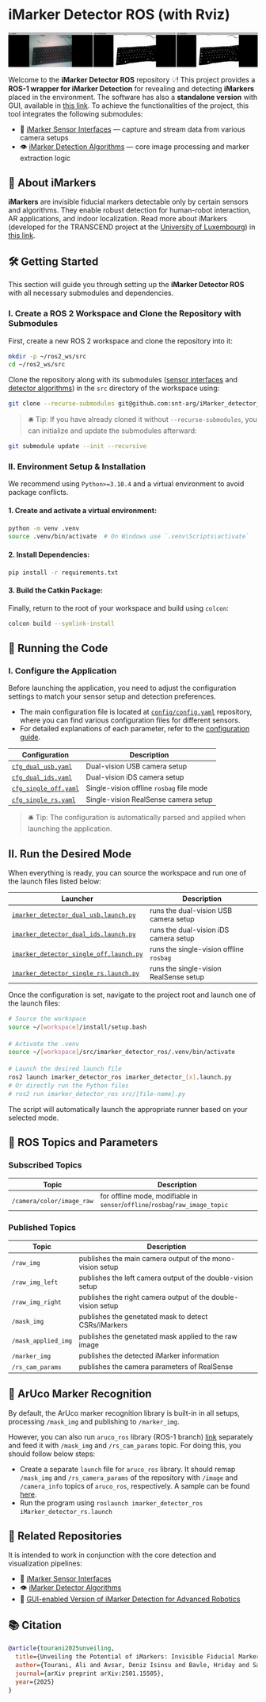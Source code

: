 # iMarker Detector ROS (with Rviz)

![iMarker Detector ROS](docs/demo.gif "iMarker Detector ROS")

Welcome to the **iMarker Detector ROS** repository 💡!
This project provides a **ROS-1 wrapper for iMarker Detection** for revealing and detecting **iMarkers** placed in the environment.
The software has also a **standalone version** with GUI, available in [this link](https://github.com/snt-arg/iMarker_detector_standalone).
To achieve the functionalities of the project, this tool integrates the following submodules:

- 🔌 [iMarker Sensor Interfaces](https://github.com/snt-arg/iMarker_sensors) — capture and stream data from various camera setups
- 👁️ [iMarker Detection Algorithms](https://github.com/snt-arg/iMarker_algorithms) — core image processing and marker extraction logic

## 🧠 About iMarkers

**iMarkers** are invisible fiducial markers detectable only by certain sensors and algorithms. They enable robust detection for human-robot interaction, AR applications, and indoor localization.
Read more about iMarkers (developed for the TRANSCEND project at the [University of Luxembourg](https://www.uni.lu/en/)) in [this link](https://snt-arg.github.io/iMarkers/).

## 🛠️ Getting Started

This section will guide you through setting up the **iMarker Detector ROS** with all necessary submodules and dependencies.

### I. Create a ROS 2 Workspace and Clone the Repository with Submodules

First, create a new ROS 2 workspace and clone the repository into it:

```bash
mkdir -p ~/ros2_ws/src
cd ~/ros2_ws/src
```

Clone the repository along with its submodules ([sensor interfaces](https://github.com/snt-arg/iMarker_sensors) and [detector algorithms](https://github.com/snt-arg/iMarker_algorithms)) in the `src` directory of the workspace using:

```bash
git clone --recurse-submodules git@github.com:snt-arg/iMarker_detector_ros.git
```

> 🛎️ Tip: If you have already cloned it without `--recurse-submodules`, you can initialize and update the submodules afterward:

```bash
git submodule update --init --recursive
```

### II. Environment Setup & Installation

We recommend using `Python>=3.10.4` and a virtual environment to avoid package conflicts.

#### 1. Create and activate a virtual environment:

```bash
python -m venv .venv
source .venv/bin/activate  # On Windows use `.venv\Scripts\activate`
```

#### 2. Install Dependencies:

```bash
pip install -r requirements.txt
```

#### 3. Build the Catkin Package:

Finally, return to the root of your workspace and build using `colcon`:

```bash
colcon build --symlink-install
```

## 🚀 Running the Code

### I. Configure the Application

Before launching the application, you need to adjust the configuration settings to match your sensor setup and detection preferences.

- The main configuration file is located at [`config/config.yaml`](./config/) repository, where you can find various configuration files for different sensors.
- For detailed explanations of each parameter, refer to the [configuration guide](./config/README.md).

| Configuration                                      | Description                              |
| -------------------------------------------------- | ---------------------------------------- |
| [`cfg_dual_usb.yaml`](/config/cfg_dual_usb.yaml)   | Dual-vision USB camera setup             |
| [`cfg_dual_ids.yaml`](/config/cfg_dual_ids.yaml)   | Dual-vision iDS camera setup             |
| [`cfg_single_off.yaml`](/config/cfg_off.yaml)      | Single-vision offline `rosbag` file mode |
| [`cfg_single_rs.yaml`](/config/cfg_single_rs.yaml) | Single-vision RealSense camera setup     |

> 🛎️ Tip: The configuration is automatically parsed and applied when launching the application.

## II. Run the Desired Mode

When everything is ready, you can source the workspace and run one of the launch files listed below:

| Launcher                                                                                | Description                             |
| --------------------------------------------------------------------------------------- | --------------------------------------- |
| [`imarker_detector_dual_usb.launch.py`](/launch/imarker_detector_dual_usb.launch.py)    | runs the dual-vision USB camera setup   |
| [`imarker_detector_dual_ids.launch.py`](/launch/imarker_detector_dual_ids.launch.py)    | runs the dual-vision iDS camera setup   |
| [`imarker_detector_single_off.launch.py`](launch/imarker_detector_single_off.launch.py) | runs the single-vision offline `rosbag` |
| [`imarker_detector_single_rs.launch.py`](/launch/imarker_detector_single_rs.launch.py)  | runs the single-vision RealSense setup  |

Once the configuration is set, navigate to the project root and launch one of the launch files:

```bash
# Source the workspace
source ~/[workspace]/install/setup.bash

# Activate the .venv
source ~/[workspace]/src/imarker_detector_ros/.venv/bin/activate

# Launch the desired launch file
ros2 launch imarker_detector_ros imarker_detector_[x].launch.py
# Or directly run the Python files
# ros2 run imarker_detector_ros src/[file-name].py
```

The script will automatically launch the appropriate runner based on your selected mode.

## 🤖 ROS Topics and Parameters

### Subscribed Topics

| Topic                     | Description                                                                   |
| ------------------------- | ----------------------------------------------------------------------------- |
| `/camera/color/image_raw` | for offline mode, modifiable in `sensor`/`offline`/`rosbag`/`raw_image_topic` |

### Published Topics

| Topic               | Description                                                  |
| ------------------- | ------------------------------------------------------------ |
| `/raw_img`          | publishes the main camera output of the mono-vision setup    |
| `/raw_img_left`     | publishes the left camera output of the double-vision setup  |
| `/raw_img_right`    | publishes the right camera output of the double-vision setup |
| `/mask_img`         | publishes the genetated mask to detect CSRs/iMarkers         |
| `/mask_applied_img` | publishes the genetated mask applied to the raw image        |
| `/marker_img`       | publishes the detected iMarker information                   |
| `/rs_cam_params`    | publishes the camera parameters of RealSense                 |

## 🔩 ArUco Marker Recognition

By default, the ArUco marker recognition library is built-in in all setups, processing `/mask_img` and publishing to `/marker_img`.

However, you can also run `aruco_ros` library (ROS-1 branch) [link](https://github.com/pal-robotics/aruco_ros) separately and feed it with `/mask_img` and `/rs_cam_params` topic. For doing this, you should follow below steps:

- Create a separate `launch` file for `aruco_ros` library. It should remap `/mask_img` and `/rs_camera_params` of the repository with `/image` and `/camera_info` topics of `aruco_ros`, respectively. A sample can be found [here](docs/aruco_ros_imarker.launch).
- Run the program using `roslaunch imarker_detector_ros iMarker_detector_rs.launch`

## 📎 Related Repositories

It is intended to work in conjunction with the core detection and visualization pipelines:

- 🔌 [iMarker Sensor Interfaces](https://github.com/snt-arg/iMarker_sensors)
- 👁️ [iMarker Detector Algorithms](https://github.com/snt-arg/iMarker_algorithms)
- 🤖 [GUI-enabled Version of iMarker Detection for Advanced Robotics](https://github.com/snt-arg/iMarker_detector_standalone)

## 📚 Citation

```bibtex
@article{tourani2025unveiling,
  title={Unveiling the Potential of iMarkers: Invisible Fiducial Markers for Advanced Robotics},
  author={Tourani, Ali and Avsar, Deniz Isinsu and Bavle, Hriday and Sanchez-Lopez, Jose Luis and Lagerwall, Jan and Voos, Holger},
  journal={arXiv preprint arXiv:2501.15505},
  year={2025}
}
```
